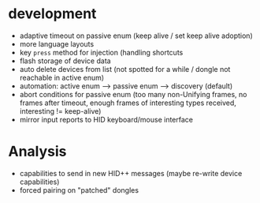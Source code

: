# development
- adaptive timeout on passive enum (keep alive / set keep alive adoption)
- more language layouts
- key `press` method for injection (handling shortcuts
- flash storage of device data
- auto delete devices from list (not spotted for a while / dongle not reachable in active enum)
- automation: active enum --> passive enum --> discovery (default)
- abort conditions for passive enum (too many non-Unifying frames, no frames after timeout, enough frames of interesting types received, interesting != keep-alive)
- mirror input reports to HID keyboard/mouse interface

# Analysis
- capabilities to send in new HID++ messages (maybe re-write device capabilities)
- forced pairing on "patched" dongles